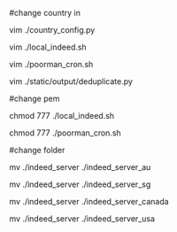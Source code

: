 #change country in 

vim ./country_config.py

vim ./local_indeed.sh

vim ./poorman_cron.sh

vim ./static/output/deduplicate.py

#change pem

chmod 777  ./local_indeed.sh

chmod 777  ./poorman_cron.sh


#change folder 

mv ./indeed_server ./indeed_server_au

mv ./indeed_server ./indeed_server_sg

mv ./indeed_server ./indeed_server_canada

mv ./indeed_server ./indeed_server_usa

